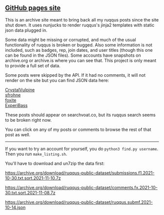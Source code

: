 ## [GitHub pages site](https://crystalvulpine.github.io/ruqqus-profile/)

This is an archive site meant to bring back all my ruqqus posts since the site shut down. It uses nunjucks to render ruqqus's jinja2 templates with static json data plugged in.

Some data might be missing or corrupted, and much of the usual functionality of ruqqus is broken or bugged. Also some information is not included, such as badges, rep, join dates, and user titles (though this one can be found in the JSON files). Some accounts have snapshots on archive.org or archive.is where you can see that. This project is only meant to provide a full set of data.

Some posts were skipped by the API. If it had no comments, it will not render on the site but you can find JSON data here:

[CrystalVulpine](https://crystalvulpine.github.io/ruqqus-profile/CrystalVulpine_missing_posts.json)  
[sfrohne](https://crystalvulpine.github.io/ruqqus-profile/sfrohne_missing_posts.json)  
[foxite](https://crystalvulpine.github.io/ruqqus-profile/foxite_missing_posts.json)  
[ExperiBass](https://crystalvulpine.github.io/ruqqus-profile/ExperiBass_missing_posts.json)

These posts should appear on searchvoat.co, but its ruqqus search seems to be broken right now.

You can click on any of my posts or comments to browse the rest of that post as well.

---

If you want to try an account for yourself, you do `python3 find.py username`. Then you run `make_listing.sh`.

You'll have to download and un7zip the data first:

https://archive.org/download/ruqqus-public-dataset/submissions.f1.2021-10-30.txt.sort.2021-11-10.7z

https://archive.org/download/ruqqus-public-dataset/comments.fx.2021-10-30.txt.sort.2021-11-08.7z

https://archive.org/download/ruqqus-public-dataset/ruqqus.submf.2021-10-14.json
